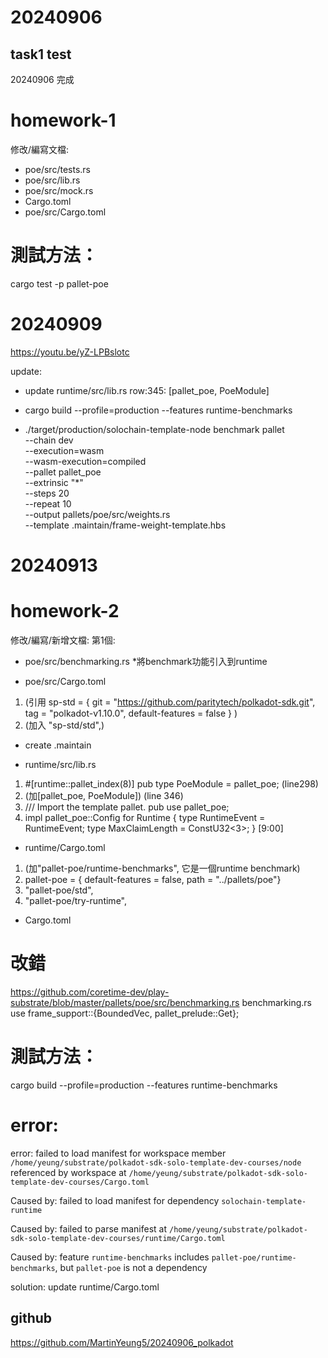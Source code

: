 # 20240906
## task1 test
20240906 完成
# homework-1
修改/編寫文檔:
* poe/src/tests.rs
* poe/src/lib.rs
* poe/src/mock.rs
* Cargo.toml
* poe/src/Cargo.toml

# 測試方法：
cargo test -p pallet-poe


# 20240909
https://youtu.be/yZ-LPBslotc

update:
* update runtime/src/lib.rs
row:345: [pallet_poe, PoeModule]

* cargo build --profile=production --features runtime-benchmarks
* ./target/production/solochain-template-node benchmark pallet \
--chain dev \
--execution=wasm \
--wasm-execution=compiled \
--pallet pallet_poe \
--extrinsic "*" \
--steps 20 \
--repeat 10 \
--output pallets/poe/src/weights.rs \
--template .maintain/frame-weight-template.hbs

# 20240913
# homework-2
修改/編寫/新增文檔:
第1個:
* poe/src/benchmarking.rs
*將benchmark功能引入到runtime

* poe/src/Cargo.toml 
1. (引用 sp-std = { git = "https://github.com/paritytech/polkadot-sdk.git", tag = "polkadot-v1.10.0", default-features = false }
)
2. (加入 "sp-std/std",)

* create .maintain

* runtime/src/lib.rs 
1. #[runtime::pallet_index(8)]
    pub type PoeModule = pallet_poe; (line298)
2. (加[pallet_poe, PoeModule]) (line 346)
3. /// Import the template pallet.
pub use pallet_poe;
4. impl pallet_poe::Config for Runtime {
	type RuntimeEvent = RuntimeEvent;
	type MaxClaimLength = ConstU32<3>;
}
[9:00]
* runtime/Cargo.toml 
1. (加"pallet-poe/runtime-benchmarks", 它是一個runtime benchmark)
2. pallet-poe = { default-features = false, path = "../pallets/poe"}
3. "pallet-poe/std",
4. "pallet-poe/try-runtime",
* Cargo.toml

# 改錯
https://github.com/coretime-dev/play-substrate/blob/master/pallets/poe/src/benchmarking.rs
benchmarking.rs
use frame_support::{BoundedVec, pallet_prelude::Get};

# 測試方法：
cargo build --profile=production --features runtime-benchmarks

# error:
error: failed to load manifest for workspace member `/home/yeung/substrate/polkadot-sdk-solo-template-dev-courses/node`
referenced by workspace at `/home/yeung/substrate/polkadot-sdk-solo-template-dev-courses/Cargo.toml`

Caused by:
  failed to load manifest for dependency `solochain-template-runtime`

Caused by:
  failed to parse manifest at `/home/yeung/substrate/polkadot-sdk-solo-template-dev-courses/runtime/Cargo.toml`

Caused by:
  feature `runtime-benchmarks` includes `pallet-poe/runtime-benchmarks`, but `pallet-poe` is not a dependency

solution:
update runtime/Cargo.toml


## github
https://github.com/MartinYeung5/20240906_polkadot
